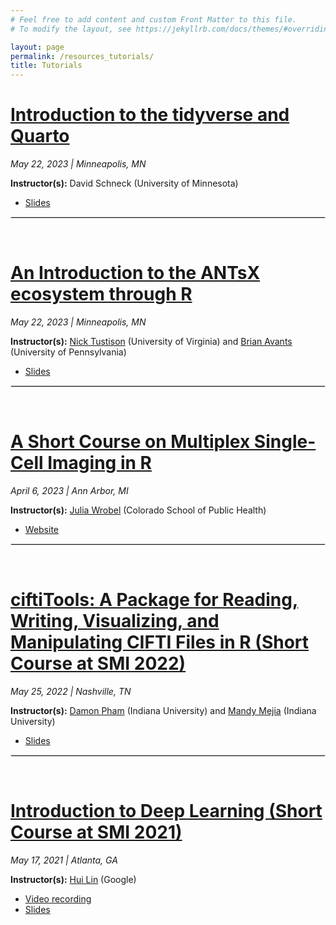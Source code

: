 ```yaml
---
# Feel free to add content and custom Front Matter to this file.
# To modify the layout, see https://jekyllrb.com/docs/themes/#overriding-theme-defaults

layout: page
permalink: /resources_tutorials/
title: Tutorials
---
```


[Introduction to the tidyverse and Quarto](https://drive.google.com/drive/folders/1XQLPW0ZAjSPR8xGZh9-se9exQ1_2mC8O/)
===============
<i><i class="fa fa-calendar" aria-hidden="true"></i> May 22, 2023 | Minneapolis, MN</i>

<b>Instructor(s):</b> David Schneck (University of Minnesota)
- [Slides](https://drive.google.com/drive/folders/1XQLPW0ZAjSPR8xGZh9-se9exQ1_2mC8O/)

<hr style="border:1px solid #DEDEDE">

&nbsp;

[An Introduction to the ANTsX ecosystem through R](https://gist.github.com/ntustison/12a656a5fc2f6f9c4494c88dc09c5621/)
===============
<i><i class="fa fa-calendar" aria-hidden="true"></i> May 22, 2023 | Minneapolis, MN</i>

<b>Instructor(s):</b> [Nick Tustison](https://med.virginia.edu/radiology-research/nick-tustison/) (University of Virginia) and [Brian Avants](http://stnava.github.io/) (University of Pennsylvania)
- [Slides](https://gist.github.com/ntustison/12a656a5fc2f6f9c4494c88dc09c5621/)

<hr style="border:1px solid #DEDEDE">

&nbsp;

[A Short Course on Multiplex Single-Cell Imaging in R](http://juliawrobel.com/MI_tutorial/)
===============
<i><i class="fa fa-calendar" aria-hidden="true"></i> April 6, 2023 | Ann Arbor, MI</i>

<b>Instructor(s):</b> [Julia Wrobel](http://juliawrobel.com/) (Colorado School of Public Health)
- [Website](http://juliawrobel.com/MI_tutorial/)

<hr style="border:1px solid #DEDEDE">

&nbsp;

[ciftiTools: A Package for Reading, Writing, Visualizing, and Manipulating CIFTI Files in R (Short Course at SMI 2022)](https://github.com/damondpham/ciftiTools-demo-SMI-2022/) 
===============
<i><i class="fa fa-calendar" aria-hidden="true"></i> May 25, 2022 | Nashville, TN</i>

<b>Instructor(s):</b> [Damon Pham](https://damondpham.github.io/) (Indiana University) and [Mandy Mejia](https://mandymejia.com/) (Indiana University)
- [Slides](https://github.com/damondpham/ciftiTools-demo-SMI-2022/)

<hr style="border:1px solid #DEDEDE">

&nbsp;

[Introduction to Deep Learning (Short Course at SMI 2021)](https://smi2021emory.github.io/Program/docs/short-course.html)
===============
<i><i class="fa fa-calendar" aria-hidden="true"></i> May 17, 2021 | Atlanta, GA</i>

<b>Instructor(s):</b> [Hui Lin](https://resume.scientistcafe.com/) (Google)
- [Video recording](https://www.youtube.com/watch?v=5vNPm7Akp9U&list=PLwENUD1LkzXLXYGi5zItDMJLIxDF01WVw&index=2) 
- [Slides](https://smi2021.scientistcafe.com/)




